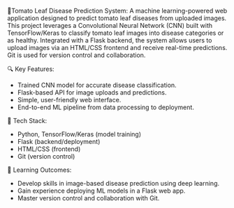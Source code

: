 🍅Tomato Leaf Disease Prediction System: 
A machine learning-powered web application designed to predict tomato leaf diseases from uploaded images. This project leverages a Convolutional Neural Network (CNN) built with TensorFlow/Keras to classify tomato leaf images into disease categories or as healthy. Integrated with a Flask backend, the system allows users to upload images via an HTML/CSS frontend and receive real-time predictions. Git is used for version control and collaboration.  

🔍 Key Features: 
- Trained CNN model for accurate disease classification.  
- Flask-based API for image uploads and predictions.  
- Simple, user-friendly web interface.  
- End-to-end ML pipeline from data processing to deployment.  

🚀 Tech Stack:
- Python, TensorFlow/Keras (model training)  
- Flask (backend/deployment)  
- HTML/CSS (frontend)  
- Git (version control)  

🎯 Learning Outcomes: 
- Develop skills in image-based disease prediction using deep learning.  
- Gain experience deploying ML models in a Flask web app.  
- Master version control and collaboration with Git.  

